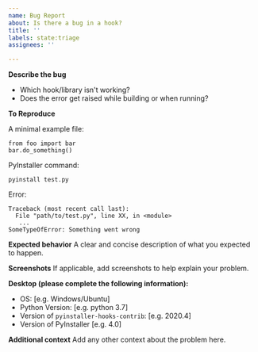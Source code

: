 ```yaml
---
name: Bug Report
about: Is there a bug in a hook?
title: ''
labels: state:triage
assignees: ''

---
```


**Describe the bug**
* Which hook/library isn't working? 
* Does the error get raised while building or when running?

**To Reproduce**

A minimal example file:
```
from foo import bar
bar.do_something()
```

PyInstaller command:
```
pyinstall test.py
```

Error:
```
Traceback (most recent call last):
  File "path/to/test.py", line XX, in <module>
   ...
SomeTypeOfError: Something went wrong
```

**Expected behavior**
A clear and concise description of what you expected to happen.

**Screenshots**
If applicable, add screenshots to help explain your problem.

**Desktop (please complete the following information):**
 - OS: [e.g. Windows/Ubuntu]
 - Python Version: [e.g. python 3.7]
 - Version of `pyinstaller-hooks-contrib`: [e.g. 2020.4]
 - Version of PyInstaller [e.g. 4.0]

**Additional context**
Add any other context about the problem here.
